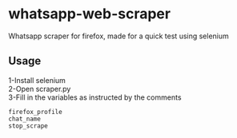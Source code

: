 # whatsapp-web-scraper
Whatsapp scraper for firefox, made for a quick test using selenium

## Usage
1-Install selenium  
2-Open scraper.py  
3-Fill in the variables as instructed by the comments
```
firefox_profile
chat_name
stop_scrape
```

